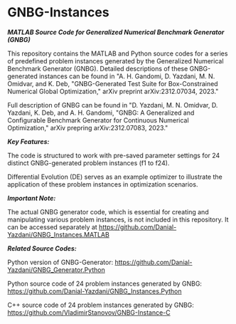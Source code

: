# GNBG-Instances
***MATLAB Source Code for Generalized Numerical Benchmark Generator (GNBG)***

This repository contains the MATLAB and Python source codes for a series of predefined problem instances generated by the Generalized Numerical Benchmark Generator (GNBG). Detailed descriptions of these GNBG-generated instances can be found in "A. H. Gandomi, D. Yazdani, M. N. Omidvar, and K. Deb, "GNBG-Generated Test Suite for Box-Constrained Numerical Global Optimization," arXiv preprint arXiv:2312.07034, 2023."

Full description of GNBG can be found in "D. Yazdani, M. N. Omidvar, D. Yazdani, K. Deb, and A. H. Gandomi, "GNBG: A Generalized and Configurable Benchmark Generator for Continuous Numerical Optimization," arXiv prepring arXiv:2312.07083, 2023."


***Key Features:***

The code is structured to work with pre-saved parameter settings for 24 distinct GNBG-generated problem instances (f1 to f24).

Differential Evolution (DE) serves as an example optimizer to illustrate the application of these problem instances in optimization scenarios.

***Important Note:***

The actual GNBG generator code, which is essential for creating and manipulating various problem instances, is not included in this repository. It can be accessed separately at https://github.com/Danial-Yazdani/GNBG_Instances.MATLAB


***Related Source Codes:***

Python version of GNBG-Generator: https://github.com/Danial-Yazdani/GNBG_Generator.Python

Python source code of 24 problem instances generated by GNBG: https://github.com/Danial-Yazdani/GNBG_Instances.Python

C++ source code of 24 problem instances generated by GNBG: https://github.com/VladimirStanovov/GNBG-Instance-C

